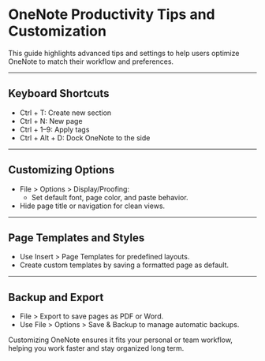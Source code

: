 # OneNote Productivity Tips and Customization

This guide highlights advanced tips and settings to help users optimize OneNote to match their workflow and preferences.

---

## Keyboard Shortcuts

- Ctrl + T: Create new section
- Ctrl + N: New page
- Ctrl + 1–9: Apply tags
- Ctrl + Alt + D: Dock OneNote to the side

---

## Customizing Options

- File > Options > Display/Proofing:
  - Set default font, page color, and paste behavior.
- Hide page title or navigation for clean views.

---

## Page Templates and Styles

- Use Insert > Page Templates for predefined layouts.
- Create custom templates by saving a formatted page as default.

---

## Backup and Export

- File > Export to save pages as PDF or Word.
- Use File > Options > Save & Backup to manage automatic backups.

Customizing OneNote ensures it fits your personal or team workflow, helping you work faster and stay organized long term.
